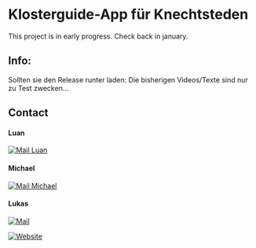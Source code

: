 # Klosterguide-App für Knechtsteden

This project is in early progress. Check back in january.

## Info:

Sollten sie den Release runter laden: Die bisherigen Videos/Texte sind nur zu Test zwecken...

## Contact

#### Luan
[![Mail Luan][gmail_logo]][luan-mail]

#### Michael
[![Mail Michael][gmail_logo]][michael-mail]

#### Lukas
[![Mail][gmail_logo]][lukas-mail]

[![Website][web_logo]][lukas-web]

[gmail_logo]: https://user-images.githubusercontent.com/6497827/62424751-c1b85480-b6f0-11e9-97de-096c0a980829.png
[web_logo]: https://img.icons8.com/external-icongeek26-flat-icongeek26/64/000000/external-url-essentials-icongeek26-flat-icongeek26.png
[luan-mail]: mailto:luan.zerulla@norbert-gymnasium.de?subject=Regarding%20KlosterApp&body=Hi
[michael-mail]: mailto:michael.bobylkov@norbert-gymnasium.de?subject=Regarding%20KlosterApp&body=Hi
[lukas-mail]: mailto:lukas.fernandesgasp@norbert-gymnasium.de?subject=Regarding%20KlosterApp&body=Hi
[lukas-web]: https://www.lukasgasp.tk
